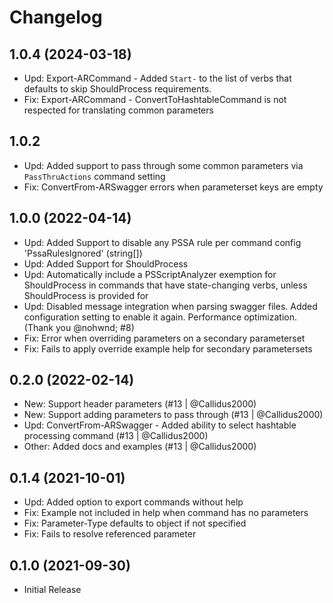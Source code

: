 ﻿# Changelog

## 1.0.4 (2024-03-18)

+ Upd: Export-ARCommand - Added `Start-` to the list of verbs that defaults to skip ShouldProcess requirements.
+ Fix: Export-ARCommand - ConvertToHashtableCommand is not respected for translating common parameters

## 1.0.2

+ Upd: Added support to pass through some common parameters via `PassThruActions` command setting
+ Fix: ConvertFrom-ARSwagger errors when parameterset keys are empty

## 1.0.0 (2022-04-14)

+ Upd: Added Support to disable any PSSA rule per command config 'PssaRulesIgnored' (string[])
+ Upd: Added Support for ShouldProcess
+ Upd: Automatically include a PSScriptAnalyzer exemption for ShouldProcess in commands that have state-changing verbs, unless ShouldProcess is provided for
+ Upd: Disabled message integration when parsing swagger files. Added configuration setting to enable it again. Performance optimization. (Thank you @nohwnd; #8)
+ Fix: Error when overriding parameters on a secondary parameterset
+ Fix: Fails to apply override example help for secondary parametersets

## 0.2.0 (2022-02-14)

+ New: Support header parameters (#13 | @Callidus2000)
+ New: Support adding parameters to pass through (#13 | @Callidus2000)
+ Upd: ConvertFrom-ARSwagger - Added ability to select hashtable processing command (#13 | @Callidus2000)
+ Other: Added docs and examples (#13 | @Callidus2000)

## 0.1.4 (2021-10-01)

+ Upd: Added option to export commands without help
+ Fix: Example not included in help when command has no parameters
+ Fix: Parameter-Type defaults to object if not specified
+ Fix: Fails to resolve referenced parameter

## 0.1.0 (2021-09-30)

+ Initial Release
